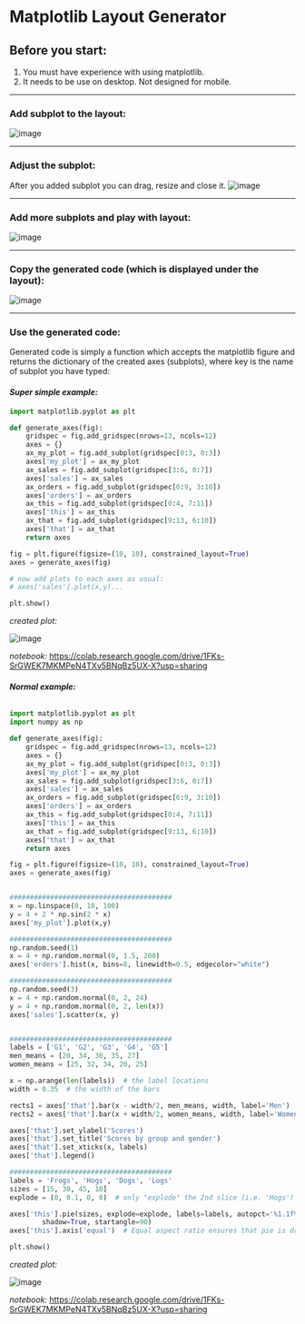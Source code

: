 # Matplotlib Layout Generator

## Before you start:
1. You must have experience with using matplotlib. 
2. It needs to be use on desktop. Not designed for mobile.

---
### Add subplot to the layout:
![image](https://user-images.githubusercontent.com/3029412/149650600-d5f76085-b345-4375-b349-0fa23d055383.png)

---
### Adjust the subplot:
After you added subplot you can drag, resize and close it.
![image](https://user-images.githubusercontent.com/3029412/149650825-ccd72263-f43a-4220-912c-baa38f69ffa0.png)

---
### Add more subplots and play with layout:
![image](https://user-images.githubusercontent.com/3029412/149650874-a96eb45f-2d56-423b-8ae7-d3f621e7d5db.png)

---
### Copy the generated code (which is displayed under the layout):
![image](https://user-images.githubusercontent.com/3029412/149651058-fd75434c-d93b-486c-ae35-05384b878454.png)

---
### Use the generated code:
Generated code is simply a function which accepts the matplotlib figure and returns the dictionary of the created axes (subplots),
where key is the name of subplot you have typed:

#### *Super simple example:*
```python
import matplotlib.pyplot as plt

def generate_axes(fig):
    gridspec = fig.add_gridspec(nrows=13, ncols=12)
    axes = {}
    ax_my_plot = fig.add_subplot(gridspec[0:3, 0:3])
    axes['my_plot'] = ax_my_plot
    ax_sales = fig.add_subplot(gridspec[3:6, 0:7])
    axes['sales'] = ax_sales
    ax_orders = fig.add_subplot(gridspec[6:9, 3:10])
    axes['orders'] = ax_orders
    ax_this = fig.add_subplot(gridspec[0:4, 7:11])
    axes['this'] = ax_this
    ax_that = fig.add_subplot(gridspec[9:13, 6:10])
    axes['that'] = ax_that
    return axes

fig = plt.figure(figsize=(10, 10), constrained_layout=True)
axes = generate_axes(fig)

# now add plots to each axes as usual:
# axes['sales'].plot(x,y)...

plt.show()
```


*created plot:*

![image](https://user-images.githubusercontent.com/3029412/149651743-ba34e80a-4e6e-4bad-8906-59592b6449b9.png)


*notebook:* https://colab.research.google.com/drive/1FKs-SrGWEK7MKMPeN4TXv5BNqBz5UX-X?usp=sharing

#### *Normal example:*
```python

import matplotlib.pyplot as plt
import numpy as np

def generate_axes(fig):
    gridspec = fig.add_gridspec(nrows=13, ncols=12)
    axes = {}
    ax_my_plot = fig.add_subplot(gridspec[0:3, 0:3])
    axes['my_plot'] = ax_my_plot
    ax_sales = fig.add_subplot(gridspec[3:6, 0:7])
    axes['sales'] = ax_sales
    ax_orders = fig.add_subplot(gridspec[6:9, 3:10])
    axes['orders'] = ax_orders
    ax_this = fig.add_subplot(gridspec[0:4, 7:11])
    axes['this'] = ax_this
    ax_that = fig.add_subplot(gridspec[9:13, 6:10])
    axes['that'] = ax_that
    return axes

fig = plt.figure(figsize=(10, 10), constrained_layout=True)
axes = generate_axes(fig)


########################################
x = np.linspace(0, 10, 100)
y = 4 + 2 * np.sin(2 * x)
axes['my_plot'].plot(x,y)

########################################
np.random.seed(1)
x = 4 + np.random.normal(0, 1.5, 200)
axes['orders'].hist(x, bins=8, linewidth=0.5, edgecolor="white")

########################################
np.random.seed(3)
x = 4 + np.random.normal(0, 2, 24)
y = 4 + np.random.normal(0, 2, len(x))
axes['sales'].scatter(x, y)


########################################
labels = ['G1', 'G2', 'G3', 'G4', 'G5']
men_means = [20, 34, 30, 35, 27]
women_means = [25, 32, 34, 20, 25]

x = np.arange(len(labels))  # the label locations
width = 0.35  # the width of the bars

rects1 = axes['that'].bar(x - width/2, men_means, width, label='Men')
rects2 = axes['that'].bar(x + width/2, women_means, width, label='Women')

axes['that'].set_ylabel('Scores')
axes['that'].set_title('Scores by group and gender')
axes['that'].set_xticks(x, labels)
axes['that'].legend()

########################################
labels = 'Frogs', 'Hogs', 'Dogs', 'Logs'
sizes = [15, 30, 45, 10]
explode = (0, 0.1, 0, 0)  # only "explode" the 2nd slice (i.e. 'Hogs')

axes['this'].pie(sizes, explode=explode, labels=labels, autopct='%1.1f%%',
        shadow=True, startangle=90)
axes['this'].axis('equal')  # Equal aspect ratio ensures that pie is drawn as a circle.

plt.show()
```

*created plot:*

![image](https://user-images.githubusercontent.com/3029412/149652353-23f94cba-6914-47e0-afc7-d6d439c5a75d.png)

*notebook:* https://colab.research.google.com/drive/1FKs-SrGWEK7MKMPeN4TXv5BNqBz5UX-X?usp=sharing

